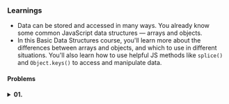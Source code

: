 ### Learnings

- Data can be stored and accessed in many ways. You already know some common JavaScript data structures — arrays and objects.
- In this Basic Data Structures course, you'll learn more about the differences between arrays and objects, and which to use in different situations. You'll also learn how to use helpful JS methods like `splice()` and `Object.keys()` to access and manipulate data.

#### Problems
<details>
    <summary style="font-weight: bold; cursor: pointer;">
        01. 
    </summary>
    <ul style="margin-left: 20px; margin-top: 5px;">
        <li><a href="">Problem Link</a></li>
        <li><a href="https://github.com/keerthisureka/Quinbay/blob/main/Part-2(Frontend)/Basic%20Data%20Structures">Solution</a></li>
    </ul>
</details>